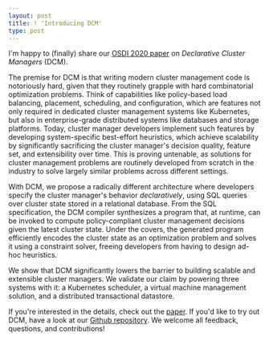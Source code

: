 ```yaml
---
layout: post
title: ! 'Introducing DCM'
type: post  
---
```


I'm happy to (finally) share our [OSDI 2020 paper]((https://lalith.in/papers/dcm-osdi2020.pdf)) on *Declarative Cluster
Managers* (DCM).

The premise for DCM is that writing modern cluster management code is notoriously hard, given that  they routinely
grapple with hard combinatorial optimization problems. Think of capabilities like policy-based load balancing,
placement, scheduling, and configuration, which are features not only required in dedicated cluster management systems
like Kubernetes, but also in  enterprise-grade distributed systems like databases and storage platforms. Today, cluster
manager developers implement such features by developing system-specific best-effort heuristics, which achieve
scalability by significantly sacrificing the cluster manager's decision quality, feature set, and extensibility over
time. This is proving untenable, as solutions for cluster management problems are routinely developed from scratch in
the industry to solve largely similar problems across different settings.

With DCM, we propose a radically different architecture where developers specify the cluster manager's behavior
*declaratively*, using SQL queries over cluster state stored in a relational database. From the SQL specification, the
DCM compiler synthesizes a program that, at runtime, can be invoked to compute policy-compliant cluster management
decisions given the latest cluster state. Under the covers, the generated program efficiently encodes the cluster state
as an optimization problem and solves it using a constraint solver, freeing developers from having to design ad-hoc
heuristics.

We show that DCM significantly lowers the barrier to building scalable and extensible cluster managers. We validate our
claim by powering three systems with it: a Kubernetes scheduler, a virtual machine management solution, and a
distributed transactional datastore.

If you're interested in the details, check out the [paper]((https://lalith.in/papers/dcm-osdi2020.pdf)). If you'd like
to try out DCM, have a look at our [Github repository](https://github.com/vmware/declarative-cluster-management/). We
welcome all feedback, questions, and contributions!
